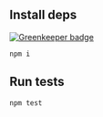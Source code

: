 ## Install deps

[![Greenkeeper badge](https://badges.greenkeeper.io/brunocascio/tdd-10pines.svg)](https://greenkeeper.io/)

`npm i`

## Run tests

`npm test`